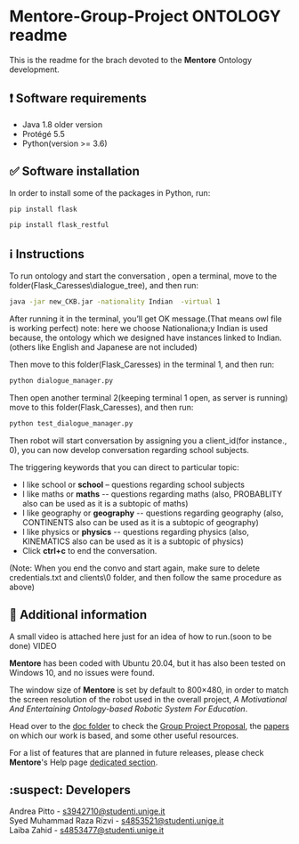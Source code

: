# Mentore-Group-Project ONTOLOGY  readme

This is the readme for the brach devoted to the **Mentore** Ontology development.

## :exclamation: Software requirements

* Java 1.8 older version
*	Protégé 5.5
*	Python(version >= 3.6)


## :white_check_mark: Software installation

In order to install some of the packages in Python, run:

```bash
pip install flask
```
```bash
pip install flask_restful
```


## :information_source: Instructions

To run ontology and start the conversation , open a terminal, move to the folder(Flask_Caresses\dialogue_tree), and then run: 

```bash
java -jar new_CKB.jar -nationality Indian  -virtual 1
```

After running it in the terminal, you’ll get OK message.(That means owl file is working perfect)
note: here we choose Nationaliona;y Indian is used because, the ontology which we designed have instances linked to Indian.(others like English and Japanese are not included)

Then move to this folder(Flask_Caresses) in the terminal 1, and then run:
```bash
python dialogue_manager.py 
```

Then open another terminal 2(keeping terminal 1 open, as server is running) move to this folder(Flask_Caresses), and then run:
```bash
python test_dialogue_manager.py 
```

Then robot will start conversation by assigning you a client_id(for instance., 0), you can now develop conversation regarding school subjects.

The triggering keywords that you can direct to particular topic:

* I like school or **school** – questions regarding school subjects
* I like maths or **maths** -- questions regarding maths (also, PROBABLITY also can be used as it is a subtopic of maths)
* I like geography or **geography** -- questions regarding geography (also, CONTINENTS also can be used as it is a subtopic of geography)
* I like physics or **physics** -- questions regarding physics (also, KINEMATICS also can be used as it is a subtopic of physics)
* Click **ctrl+c** to end the conversation.

(Note: When you end the convo and start again, make sure to delete credentials.txt and clients\0 folder, and then follow the same procedure as above)

## 📰 Additional information
A small video is attached here just for an idea of how to run.(soon to be done)
VIDEO





**Mentore** has been coded with Ubuntu 20.04, but it has also been tested on Windows 10, and no issues were found.  

The window size of **Mentore** is set by default to 800×480, in order to match the screen resolution of the robot used in the overall project, *A Motivational And Entertaining Ontology-based Robotic System For Education*.  

Head over to the [doc folder](https://github.com/andreabradpitto/Mentore-Group-Project/tree/GUI/doc) to check the [Group Project Proposal](https://github.com/andreabradpitto/Mentore-Group-Project/tree/GUI/doc/Group%20Project%20proposal.docx), the [papers](https://github.com/andreabradpitto/Mentore-Group-Project/tree/GUI/doc/papers) on which our work is based, and some other useful resources.  
  
For a list of features that are planned in future releases, please check **Mentore**'s Help page [dedicated section](https://github.com/andreabradpitto/Mentore-Group-Project/blob/GUI/guide/help.md#features-that-will-be-supported-in-the-future).

## :suspect: Developers

Andrea Pitto - s3942710@studenti.unige.it  
Syed Muhammad Raza Rizvi - s4853521@studenti.unige.it  
Laiba Zahid - s4853477@studenti.unige.it

